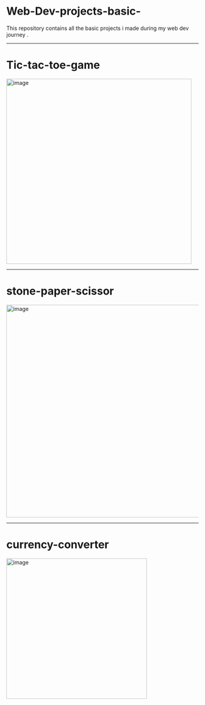 # Web-Dev-projects-basic-

This repository contains all the basic projects i made during my web dev journey .

---

# Tic-tac-toe-game 

<img width="485" alt="image" src="https://github.com/user-attachments/assets/79f2e4bd-1c85-445a-be97-31e1beb15ee3" />

---

# stone-paper-scissor 

<img width="557" alt="image" src="https://github.com/user-attachments/assets/e21badc6-d6e2-4cd3-8887-db70eb591269" />

---

# currency-converter

<img width="368" alt="image" src="https://github.com/user-attachments/assets/07964af1-66bb-4ea0-b079-0fcb63c30449" />




